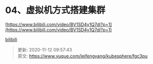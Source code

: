 # 04、虚拟机方式搭建集群

[https://www.bilibili.com/video/BV1SD4y1Q7di?p=1](https://www.bilibili.com/video/BV1SD4y1Q7di?p=1)



[bilibili](https://player.bilibili.com/player.html?bvid=BV1SD4y1Q7di&p=1&page=1)





> 更新: 2020-11-12 09:57:43  
> 原文: <https://www.yuque.com/leifengyang/kubesphere/fgc3pu>